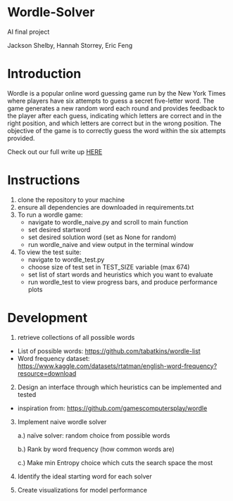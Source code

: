# Wordle-Solver
AI final project

Jackson Shelby, Hannah Storrey, Eric Feng

# Introduction
Wordle is a popular online word guessing game run by the New York Times where players have six attempts to guess a secret five-letter word. The game generates a new random word each round and provides feedback to the player after each guess, indicating which letters are correct and in the right position, and which letters are correct but in the wrong position. The objective of the game is to correctly guess the word within the six attempts provided.

Check out our full write up [HERE](https://docs.google.com/document/d/1h1wElxB7cFXHBVClR7XuDQ84xGeL8lNWLZu6ATLVGYg/edit?usp=sharing)

# Instructions
1. clone the repository to your machine
2. ensure all dependencies are downloaded in requirements.txt
3. To run a wordle game:
    - navigate to wordle_naive.py and scroll to main function
    -  set desired startword
    -  set desired solution word (set as None for random)
    -  run wordle_naive and view output in the terminal window
4. To view the test suite:
    -  navigate to wordle_test.py
    -  choose size of test set in TEST_SIZE variable (max 674)
    -  set list of start words and heuristics which you want to evaluate
    -  run wordle_test to view progress bars, and produce performance plots

# Development
 1. retrieve collections of all possible words
 - List of possible words: https://github.com/tabatkins/wordle-list 
 - Word frequency dataset: https://www.kaggle.com/datasets/rtatman/english-word-frequency?resource=download
 
 2. Design an interface through which heuristics can be implemented and tested
 - inspiration from: https://github.com/gamescomputersplay/wordle
 
 3. Implement naive wordle solver
 
      a.) naïve solver: random choice from possible words
  
      b.) Rank by word frequency (how common words are)
  
      c.) Make min Entropy choice which cuts the search space the most
  
 4. Identify the ideal starting word for each solver
 5. Create visualizations for model performance

